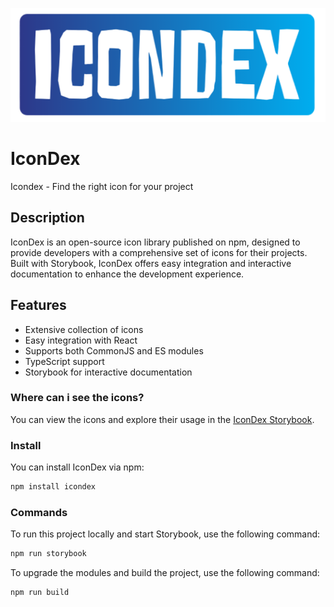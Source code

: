 ![IconDex](public/logo.png)

# IconDex

Icondex - Find the right icon for your project

## Description

IconDex is an open-source icon library published on npm, designed to provide developers with a comprehensive set of icons for their projects. Built with Storybook, IconDex offers easy integration and interactive documentation to enhance the development experience.

## Features

- Extensive collection of icons
- Easy integration with React
- Supports both CommonJS and ES modules
- TypeScript support
- Storybook for interactive documentation

### Where can i see the icons?

You can view the icons and explore their usage in the [IconDex Storybook](https://icondex.vercel.app).

### Install

You can install IconDex via npm:

```bash
npm install icondex
```
### Commands

To run this project locally and start Storybook, use the following command:

```bash
npm run storybook
```

To upgrade the modules and build the project, use the following command:

```bash
npm run build
```






